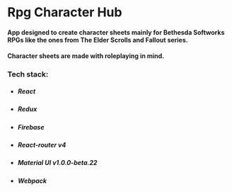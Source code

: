# Rpg Character Hub
#### App designed to create character sheets mainly for Bethesda Softworks RPGs like the ones from The Elder Scrolls and Fallout series.
#### Character sheets are made with roleplaying in mind.
### Tech stack:
- ##### React
- ##### Redux
- ##### Firebase
- ##### React-router v4
- ##### Material UI v1.0.0-beta.22
- ##### Webpack
